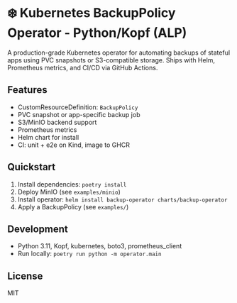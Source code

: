 # ❄️ Kubernetes BackupPolicy Operator - Python/Kopf (ALP)

A production-grade Kubernetes operator for automating backups of stateful apps using PVC snapshots or S3-compatible storage. Ships with Helm, Prometheus metrics, and CI/CD via GitHub Actions.

## Features
- CustomResourceDefinition: `BackupPolicy`
- PVC snapshot or app-specific backup job
- S3/MinIO backend support
- Prometheus metrics
- Helm chart for install
- CI: unit + e2e on Kind, image to GHCR

## Quickstart
1. Install dependencies: `poetry install`
2. Deploy MinIO (see `examples/minio`)
3. Install operator: `helm install backup-operator charts/backup-operator`
4. Apply a BackupPolicy (see `examples/`)

## Development
- Python 3.11, Kopf, kubernetes, boto3, prometheus_client
- Run locally: `poetry run python -m operator.main`

## License
MIT
